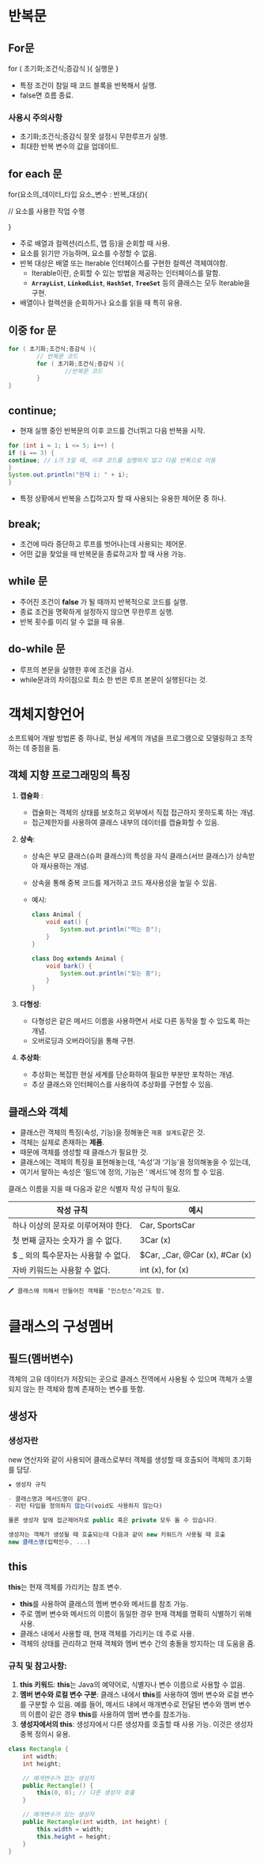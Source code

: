 # 반복문

## For문

for ( 초기화;조건식;증감식 ){ 실행문 }

- 특정 조건이 참일 때 코드 블록을 반복해서 실행.
- false면 흐름 종료.

### 사용시 주의사항

- 초기화;조건식;증감식 잘못 설정시 무한루프가 실행.
- 최대한 반복 변수의 값을 업데이트.

## for each 문

for(요소의_데이터_타입 요소_변수 : 반복_대상){

// 요소를 사용한 작업 수행

}

- 주로 배열과 컬렉션(리스트, 맵 등)을 순회할 때 사용.
- 요소를 읽기만 가능하며, 요소를 수정할 수 없음.
- 반복 대상은 배열 또는 Iterable 인터페이스를 구현한 컬렉션 객체여야함.
    - Iterable이란, 순회할 수 있는 방법을 제공하는 인터페이스를 말함.
    - **`ArrayList`**, **`LinkedList`**, **`HashSet`**, **`TreeSet`** 등의 클래스는 모두 Iterable을 구현.
- 배열이나 컬렉션을 순회하거나 요소를 읽을 때 특히 유용.

## 이중 for 문

```java
for ( 초기화;조건식;증감식 ){
		// 반복문 코드
		for ( 초기화;조건식;증감식 ){
				//반복문 코드
		}
}
```

## continue;

- 현재 실행 중인 반복문의 이후 코드를 건너뛰고 다음 반복을 시작.

```java
for (int i = 1; i <= 5; i++) {
if (i == 3) {
continue; // i가 3일 때, 이후 코드를 실행하지 않고 다음 반복으로 이동
}
System.out.println("현재 i: " + i);
}
```

- 특정 상황에서 반복을 스킵하고자 할 때 사용되는 유용한 제어문 중 하나.

## break;

- 조건에 따라 중단하고 루프를 벗어나는데 사용되는 제어문.
- 어떤 값을 찾았을 때 반복문을 종료하고자 할 때 사용 가능.

## while 문

- 주어진 조건이 **false** 가 될 때까지 반복적으로 코드를 실행.
- 종료 조건을 명확하게 설정하지 않으면 무한루프 실행.
- 반복 횟수를 미리 알 수 없을 때 유용.

## do-while 문

- 루프의 본문을 실행한 후에 조건을 검사.
- while문과의 차이점으로 최소 한 번은 루프 본문이 실행된다는 것.

# 객체지향언어

소프트웨어 개발 방법론 중 하나로, 현실 세계의 개념을 프로그램으로 모델링하고 조작하는 데 중점을 둠.

## 객체 지향 프로그래밍의 특징

1. **캡슐화** :
    - 캡슐화는 객체의 상태를 보호하고 외부에서 직접 접근하지 못하도록 하는 개념.
    - 접근제한자를 사용하여 클래스 내부의 데이터를 캡슐화할 수 있음.
2. **상속**:
    - 상속은 부모 클래스(슈퍼 클래스)의 특성을 자식 클래스(서브 클래스)가 상속받아 재사용하는 개념.
    - 상속을 통해 중복 코드를 제거하고 코드 재사용성을 높일 수 있음.
    - 예시:

        ```java
        class Animal {
            void eat() {
                System.out.println("먹는 중");
            }
        }
        
        class Dog extends Animal {
            void bark() {
                System.out.println("짖는 중");
            }
        }
        ```

3. **다형성**:
    - 다형성은 같은 메서드 이름을 사용하면서 서로 다른 동작을 할 수 있도록 하는 개념.
    - 오버로딩과 오버라이딩을 통해 구현.
4. **추상화**:
    - 추상화는 복잡한 현실 세계를 단순화하여 필요한 부분만 포착하는 개념.
    - 추상 클래스와 인터페이스를 사용하여 추상화를 구현할 수 있음.

## 클래스와 객체

- 클래스란 객체의 특징(속성, 기능)을 정해놓은 `제품 설계도`같은 것.
- 객체는 실제로 존재하는 **제품**.
- 때문에 객체를 생성할 때 클래스가 필요한 것.
- 클래스에는 객체의 특징을 표현해놓는데, ‘속성’과 ‘기능’을 정의해놓을 수 있는데,
- 여기서 말하는 속성은 ‘필드’에 정의, 기능은 ‘ 메서드’에 정의 할 수 있음.

클래스 이름을 지을 때 다음과 같은 식별자 작성 규칙이 필요.

| 작성 규칙 | 예시 |
| --- | --- |
| 하나 이상의 문자로 이루어져야 한다. | Car, SportsCar |
| 첫 번째 글자는 숫자가 올 수 없다. | 3Car (x) |
| $ _ 외의 특수문자는 사용할 수 없다. | $Car, _Car, @Car (x), #Car (x) |
| 자바 키워드는 사용할 수 없다. | int (x), for (x) |

```
🖊️ 클래스에 의해서 만들어진 객체를 ‘인스턴스’라고도 함.
```

# 클래스의 구성멤버

## 필드(멤버변수)

객체의 고유 데이터가 저장되는 곳으로 클래스 전역에서 사용될 수 있으며 객체가 소멸되지 않는 한 객체와 함께 존재하는 변수를 뜻함.

## 생성자

### 생성자란

new 연산자와 같이 사용되어 클래스로부터 객체를 생성할 때 호출되어 객체의 초기화를 담당.

```jsx
★ 생성자 규칙

- 클래스명과 메서드명이 같다.
- 리턴 타입을 정의하지 않는다(void도 사용하지 않는다)

물론 생성자 앞에 접근제어자로 public 혹은 private 모두 올 수 있습니다. 

생성자는 객체가 생성될 때 호출되는데 다음과 같이 new 키워드가 사용될 때 호출
new 클래스명(입력인수, ...)
```

## this

**this**는 현재 객체를 가리키는 참조 변수.

- **this**를 사용하여 클래스의 멤버 변수와 메서드를 참조 가능.
- 주로 멤버 변수와 메서드의 이름이 동일한 경우 현재 객체를 명확히 식별하기 위해 사용.
- 클래스 내에서 사용할 때, 현재 객체를 가리키는 데 주로 사용.
- 객체의 상태를 관리하고 현재 객체와 멤버 변수 간의 충돌을 방지하는 데 도움을 줌.

### **규칙 및 참고사항**:

1. **this 키워드**: **this**는 Java의 예약어로, 식별자나 변수 이름으로 사용할 수 없음.
2. **멤버 변수와 로컬 변수 구분**: 클래스 내에서 **this**를 사용하여 멤버 변수와 로컬 변수를 구분할 수 있음. 예를 들어, 메서드 내에서 매개변수로 전달된 변수와 멤버 변수의 이름이 같은 경우 **this**를 사용하여 멤버 변수를 참조가능.
3. **생성자에서의 this**: 생성자에서 다른 생성자를 호출할 때 사용 가능. 이것은 생성자 중복 정의시 유용.

```java
class Rectangle {
    int width;
    int height;

    // 매개변수가 없는 생성자
    public Rectangle() {
        this(0, 0); // 다른 생성자 호출
    }

    // 매개변수가 있는 생성자
    public Rectangle(int width, int height) {
        this.width = width;
        this.height = height;
    }
}
```